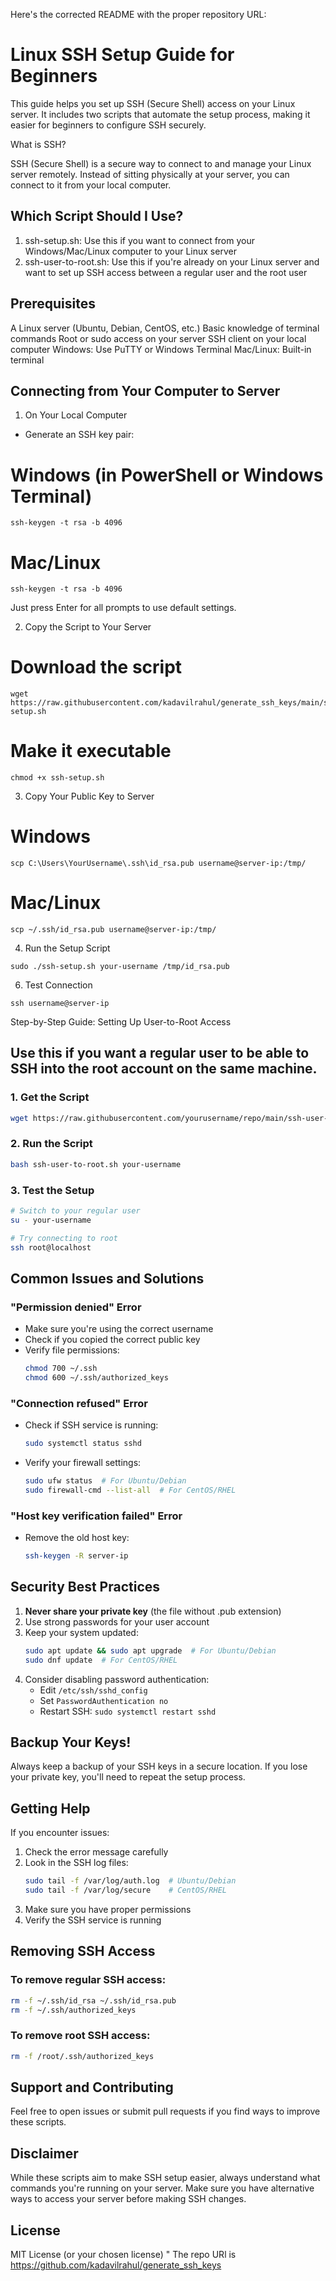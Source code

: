 Here's the corrected README with the proper repository URL:

# Linux SSH Setup Guide for Beginners

This guide helps you set up SSH (Secure Shell) access on your Linux server. It includes two scripts that automate the setup process, making it easier for beginners to configure SSH securely.

What is SSH?

SSH (Secure Shell) is a secure way to connect to and manage your Linux server remotely. Instead of sitting physically at your server, you can connect to it from your local computer.

## Which Script Should I Use?
1. ssh-setup.sh: Use this if you want to connect from your Windows/Mac/Linux computer to your Linux server
2. ssh-user-to-root.sh: Use this if you're already on your Linux server and want to set up SSH access between a regular user and the root user

## Prerequisites
A Linux server (Ubuntu, Debian, CentOS, etc.)
Basic knowledge of terminal commands
Root or sudo access on your server
SSH client on your local computer
Windows: Use PuTTY or Windows Terminal
Mac/Linux: Built-in terminal

## Connecting from Your Computer to Server
1. On Your Local Computer
- Generate an SSH key pair:

# Windows (in PowerShell or Windows Terminal)
```
ssh-keygen -t rsa -b 4096
```
# Mac/Linux
```
ssh-keygen -t rsa -b 4096
```

Just press Enter for all prompts to use default settings.

2. Copy the Script to Your Server
# Download the script
```
wget https://raw.githubusercontent.com/kadavilrahul/generate_ssh_keys/main/ssh-setup.sh
```
# Make it executable
```
chmod +x ssh-setup.sh
```
3. Copy Your Public Key to Server
# Windows
```
scp C:\Users\YourUsername\.ssh\id_rsa.pub username@server-ip:/tmp/
```
# Mac/Linux
```
scp ~/.ssh/id_rsa.pub username@server-ip:/tmp/
```
4. Run the Setup Script
```
sudo ./ssh-setup.sh your-username /tmp/id_rsa.pub
```
6. Test Connection

```
ssh username@server-ip
```
Step-by-Step Guide: Setting Up User-to-Root Access

## Use this if you want a regular user to be able to SSH into the root account on the same machine.

### 1. Get the Script

```bash
wget https://raw.githubusercontent.com/yourusername/repo/main/ssh-user-to-root.sh
```

### 2. Run the Script

```bash
bash ssh-user-to-root.sh your-username
```

### 3. Test the Setup

```bash
# Switch to your regular user
su - your-username

# Try connecting to root
ssh root@localhost
```

## Common Issues and Solutions

### "Permission denied" Error
- Make sure you're using the correct username
- Check if you copied the correct public key
- Verify file permissions:
  ```bash
  chmod 700 ~/.ssh
  chmod 600 ~/.ssh/authorized_keys
  ```

### "Connection refused" Error
- Check if SSH service is running:
  ```bash
  sudo systemctl status sshd
  ```
- Verify your firewall settings:
  ```bash
  sudo ufw status  # For Ubuntu/Debian
  sudo firewall-cmd --list-all  # For CentOS/RHEL
  ```

### "Host key verification failed" Error
- Remove the old host key:
  ```bash
  ssh-keygen -R server-ip
  ```

## Security Best Practices

1. **Never share your private key** (the file without .pub extension)
2. Use strong passwords for your user account
3. Keep your system updated:
   ```bash
   sudo apt update && sudo apt upgrade  # For Ubuntu/Debian
   sudo dnf update  # For CentOS/RHEL
   ```
4. Consider disabling password authentication:
   - Edit `/etc/ssh/sshd_config`
   - Set `PasswordAuthentication no`
   - Restart SSH: `sudo systemctl restart sshd`

## Backup Your Keys!

Always keep a backup of your SSH keys in a secure location. If you lose your private key, you'll need to repeat the setup process.

## Getting Help

If you encounter issues:
1. Check the error message carefully
2. Look in the SSH log files:
   ```bash
   sudo tail -f /var/log/auth.log  # Ubuntu/Debian
   sudo tail -f /var/log/secure    # CentOS/RHEL
   ```
3. Make sure you have proper permissions
4. Verify the SSH service is running

## Removing SSH Access

### To remove regular SSH access:
```bash
rm -f ~/.ssh/id_rsa ~/.ssh/id_rsa.pub
rm -f ~/.ssh/authorized_keys
```

### To remove root SSH access:
```bash
rm -f /root/.ssh/authorized_keys
```

## Support and Contributing

Feel free to open issues or submit pull requests if you find ways to improve these scripts.

## Disclaimer

While these scripts aim to make SSH setup easier, always understand what commands you're running on your server. Make sure you have alternative ways to access your server before making SSH changes.

## License

MIT License (or your chosen license)
" The repo URl is https://github.com/kadavilrahul/generate_ssh_keys

